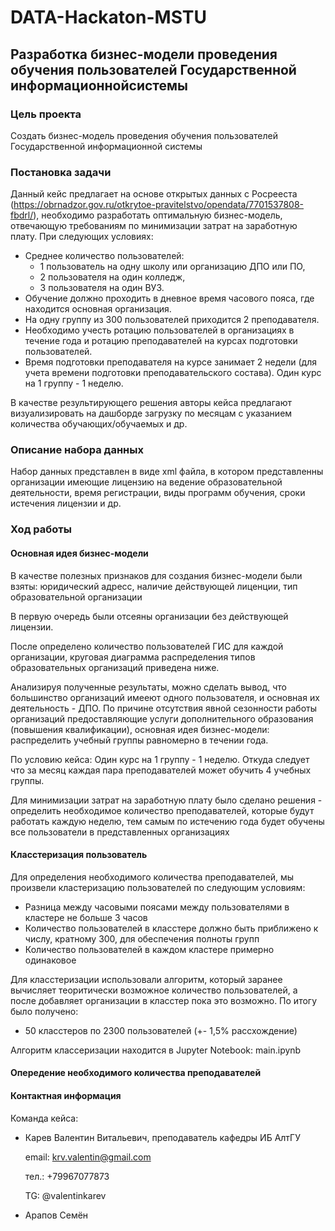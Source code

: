 # DATA-Hackaton-MSTU

## Разработка бизнес-модели проведения обучения пользователей Государственной информационнойсистемы

### Цель проекта
Создать бизнес-модель проведения обучения пользователей Государственной информационной системы

### Постановка задачи
Данный кейс предлагает на основе открытых данных с Росрееста (https://obrnadzor.gov.ru/otkrytoe-pravitelstvo/opendata/7701537808-fbdrl/), необходимо разработать оптимальную бизнес-модель, отвечающую требованиям по минимизации затрат на заработную плату. При следующих условиях:
* Среднее количество пользователей:
  - 1 пользователь на одну школу или организацию ДПО или ПО,
  - 2 пользователя на один колледж,
  - 3 пользователя на один ВУЗ.
* Обучение должно проходить в дневное время часового пояса, где находится основная организация.
* На одну группу из 300 пользователей приходится 2 преподавателя.
* Необходимо учесть ротацию пользователей в организациях в течение года и ротацию преподавателей на курсах подготовки пользователей.
* Время подготовки преподавателя на курсе занимает 2 недели (для учета времени подготовки преподавательского состава). Один курс на 1 группу - 1 неделю.

В качестве результирующего решения авторы кейса предлагают визуализировать на дашборде загрузку по месяцам с указанием
количества обучающих/обучаемых и др.

### Описание набора данных
Набор данных представлен в виде xml файла, в котором представленны организации имеющие лицензию на ведение образовательной деятельности, время регистрации, виды программ обучения, сроки истечения лицензии и др.

### Ход работы
#### Основная идея бизнес-модели

В качестве полезных признаков для создания бизнес-модели были взяты: юридический адресс, наличие действующей лиценции, тип образовательной организации

В первую очередь были отсеяны организации без действующей лицензии.

После определено количество пользователей ГИС для каждой организации, круговая диаграмма распределения типов образовательных организаций приведена ниже.

Анализируя полученные результаты, можно сделать вывод, что большинство организаций имееют одного пользователя, и основная их деятельность - ДПО. По причине отсутствия явной сезонности работы организаций предоставляющие услуги дополнительного образования (повышения квалификации), основная идея бизнес-модели: распределить учебный группы равномерно в течении года.

По условию кейса: Один курс на 1 группу - 1 неделю. Откуда следует что за месяц каждая пара преподавателей может обучить 4 учебных группы.

Для минимизации затрат на заработную плату было сделано решения - определить необходимое количество преподавателей, которые будут работать каждую неделю, тем самым по истечению года будет обучены все пользователи в представленных организациях

#### Класстеризация пользователь

Для определения необходимого количества преподавателей, мы произвели кластеризацию пользователей по следующим условиям:
* Разница между часовыми поясами между пользователями в кластере не больше 3 часов
* Количество пользователей в класстере должно быть приближено к числу, кратному 300, для обеспечения полноты групп
* Количество пользователей в каждом кластере примерно одинаковое

Для класстеризации использовали алгоритм, который заранее вычисляет теоритически возможное количество пользователей, а после добавляет организации в класстер пока это возможно.
По итогу было получено:
* 50 класстеров по 2300 пользователей (+- 1,5% рассхождение)

Алгоритм классеризации находится в Jupyter Notebook: main.ipynb

#### Опередение необходимого количества преподавателей



#### Контактная информация

Команда кейса:

* Карев Валентин Витальевич, преподаватель кафедры ИБ АлтГУ

  email: krv.valentin@gmail.com
  
  тел.: +79967077873
  
  TG: @valentinkarev

* Арапов Семён

